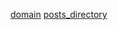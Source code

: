 [title]: <> (Notatki z historii)
[icon]: <> (http://vitalik.ca/images/icon.png)
[domain](http://localhost)
[posts_directory](./posts)
